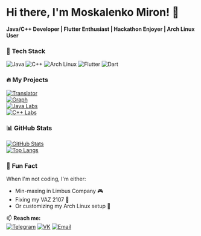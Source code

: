 # Hi there, I'm Moskalenko Miron! 👋  

**Java/C++ Developer | Flutter Enthusiast | Hackathon Enjoyer | Arch Linux User**  

### 🔧 **Tech Stack**  
![Java](https://img.shields.io/badge/Java-ED8B00?logo=openjdk&logoColor=white)
![C++](https://img.shields.io/badge/C++-00599C?logo=c%2B%2B&logoColor=white)
![Arch Linux](https://img.shields.io/badge/Arch_Linux-1793D1?logo=arch-linux&logoColor=white)
![Flutter](https://img.shields.io/badge/Flutter-02569B?logo=flutter&logoColor=white)
![Dart](https://img.shields.io/badge/Dart-0175C2?logo=dart&logoColor=white)

### 🔥 **My Projects**  
[![Translator](https://github-readme-stats.vercel.app/api/pin/?username=shreddedInk&repo=Translator&theme=dark)](https://github.com/shreddedInk/Translator)  
[![Graph](https://github-readme-stats.vercel.app/api/pin/?username=shreddedInk&repo=dependency_graph&theme=dark)](https://gitlab.com/buchvan/dependency_graph)  
[![Java Labs](https://github-readme-stats.vercel.app/api/pin/?username=shreddedInk&repo=JavaLabs&theme=dark)](https://github.com/shreddedInk/JavaLabs)  
[![C++ Labs](https://github-readme-stats.vercel.app/api/pin/?username=shreddedInk&repo=cppLabsSecondCourse&theme=dark)](https://github.com/shreddedInk/cppLabsSecondCourse)  

### 📊 **GitHub Stats**  
[![GitHub Stats](https://github-readme-stats.vercel.app/api?username=shreddedInk&show_icons=true&theme=dark&hide_title=true)](https://github.com/shreddedInk)  
[![Top Langs](https://github-readme-stats.vercel.app/api/top-langs/?username=shreddedInk&layout=compact&theme=vision-friendly-dark&hide_title=true)](https://github.com/shreddedInk)  

### 🌟 **Fun Fact**  
When I'm not coding, I'm either:  
- Min-maxing in Limbus Company 🎮  
- Fixing my VAZ 2107 🔧  
- Or customizing my Arch Linux setup 🐧  

📫 **Reach me:**  
[![Telegram](https://img.shields.io/badge/Telegram-26A5E4?logo=telegram)](https://t.me/shredded_Ink)
[![VK](https://img.shields.io/badge/VK-0077FF?logo=vk&logoColor=white)](https://vk.com/shredded_ink)
[![Email](https://img.shields.io/badge/Email-D14836?logo=gmail)](mailto:mironmoskalenko2000@gmail.com)
